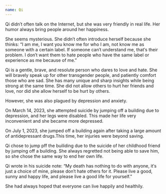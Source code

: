 ```yaml
---
name: Qi
---
```

Qi didn′t often talk on the Internet, but she was very friendly in real life. Her humor always bring people around her happiness.

She seems mysterious. She didn′t often introduce herself because she thinks: “I am me, I want you know me for who I am, not know me as someone with a certain label. If someone can′t understand me, that′s their problem. I don′t want them to hate people who have the same label or experience as me because of me.”

Qi is a gentle, brave, and resolute person who dares to love and hate. She will bravely speak up for other transgender people, and patiently comfort those who are sad. She has many unique and sharp insights while being strong at the same time. She did not allow others to hurt her friends and love, nor did she allow herself to be hurt by others.

However, she was also plagued by depression and anxiety.

On March 14, 2023, she attempted suicide by jumping off a building due to depression, and her legs were disabled. This made her life very inconvenient and she became more depressed.

On July 1, 2023, she jumped off a building again after taking a large amount of antidepressant drugs.This time, her injuries were beyond saving.

Qi chose to jump pff the builiding due to the suicide of her childhood friend by jumping off a building. She always regretted not being able to save him, so she chose the same way to end her own life.

Qi wrote in his suicide note:
“My death has nothing to do with anyone, it′s just a choice of mine, please don′t hate others for it. Please live a good, sunny and happy life, and please live a good life for yourself.”

She had always hoped that everyone can live happily and healthily.
